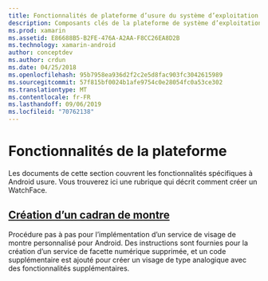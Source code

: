```yaml
---
title: Fonctionnalités de plateforme d’usure du système d’exploitation avec Xamarin. Android
description: Composants clés de la plateforme de système d’exploitation d’usure
ms.prod: xamarin
ms.assetid: E86688B5-B2FE-476A-A2AA-F8CC26EA8D2B
ms.technology: xamarin-android
author: conceptdev
ms.author: crdun
ms.date: 04/25/2018
ms.openlocfilehash: 95b7958ea936d2f2c2e5d8fac903fc3042615989
ms.sourcegitcommit: 57f815bf0024b1afe9754c0e28054fc0a53ce302
ms.translationtype: MT
ms.contentlocale: fr-FR
ms.lasthandoff: 09/06/2019
ms.locfileid: "70762138"
---
```

# <a name="platform-features"></a>Fonctionnalités de la plateforme

Les documents de cette section couvrent les fonctionnalités spécifiques à Android usure. Vous trouverez ici une rubrique qui décrit comment créer un WatchFace.

## <a name="creating-a-watch-faceandroidwearplatformcreating-a-watchfacemd"></a>[Création d’un cadran de montre](~/android/wear/platform/creating-a-watchface.md)

Procédure pas à pas pour l’implémentation d’un service de visage de montre personnalisé pour Android. Des instructions sont fournies pour la création d’un service de facette numérique supprimée, et un code supplémentaire est ajouté pour créer un visage de type analogique avec des fonctionnalités supplémentaires.
